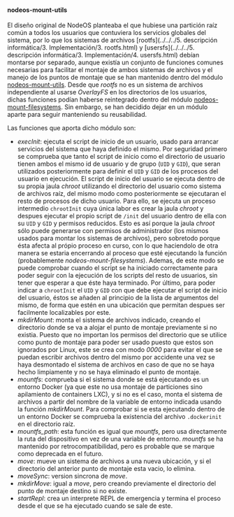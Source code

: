 #### nodeos-mount-utils

El diseño original de NodeOS planteaba el que hubiese una partición raíz común a
todos los usuarios que contuviera los servicios globales del sistema, por lo que
los sistemas de archivos
[rootfs](../../../5. descripción informática/3. Implementación/3. rootfs.html) y
[usersfs](../../../5. descripción informática/3. Implementación/4. usersfs.html)
debían montarse por separado, aunque existía un conjunto de funciones comunes
necesarias para facilitar el montaje de ambos sistemas de archivos y el manejo
de los puntos de montaje que se han mantenido dentro del módulo
[nodeos-mount-utils](https://github.com/NodeOS/nodeos-mount-utils). Desde que
*rootfs* no es un sistema de archivos independiente al usarse *OverlayFS* en los
directorios de los usuarios, dichas funciones podían haberse reintegrado dentro
del módulo
[nodeos-mount-filesystems](nodeos-mount-filesystems.html). Sin embargo, se han
decidido dejar en un módulo aparte para seguir manteniendo su reusabilidad.

Las funciones que aporta dicho módulo son:

* *execInit*: ejecuta el script de inicio de un usuario, usado para arrancar
  servicios del sistema que haya definido el mismo. Por seguridad primero se
  comprueba que tanto el script de inicio como el directorio de usuario tienen
  ambos el mismo id de usuario y de grupo (`UID` y `GID`), que seran utilizados
  posteriormente para definir el `UID` y `GID` de los procesos del usuario en
  ejecución. El script de inicio del usuario se ejecuta dentro de su propia
  jaula *chroot* utilizando el directorio del usuario como sistema de archivos
  raíz, del mismo modo como posteriormente se ejecutaran el resto de procesos de
  dicho usuario. Para ello, se ejecuta un proceso intermedio `chrootInit` cuya
  única labor es crear la jaula *chroot* y despues ejecutar el propio script de
  `/init` del usuario dentro de ella con su `UID` y `GID` y permisos reducidos.
  Esto es así porque la jaula *chroot* sólo puede generarse con permisos de
  administrador (los mismos usados para montar los sistemas de archivos), pero
  sobretodo porque ésta afecta al própio proceso en curso, con lo que haciendolo
  de otra manera se estaria encerrando al proceso que esté ejecutando la función
  (probablemente *nodeos-mount-filesystems*).
  Ademas, de este modo se puede comprobar cuando el script se ha iniciado
  correctamente para poder seguir con la ejecución de los scripts del resto de
  usuarios, sin tener que esperar a que éste haya terminado. Por último, para
  poder indicar a `chrootInit` el `UID` y `GID` con que debe ejecutar el script
  de inicio del usuario, éstos se añaden al principio de la lista de argumentos
  del mismo, de forma que estén en una ubicación que permitan despues ser
  facilmente localizables por este.
* *mkdirMount*: monta el sistema de archivos indicado, creando el directorio
  donde se va a alojar el punto de montaje previamente si no existia. Puesto que
  no importan los permisos del directorio que se utilice como punto de montaje
  para poder ser usado puesto que estos son ignorados por Linux, este se crea
  con modo *0000* para evitar el que se puedan escribir archivos dentro del
  mismo por accidente una vez se haya desmontado el sistema de archivos en caso
  de que no se haya hecho limpiamente y no se haya eliminado el punto de montaje.
* *mountfs*: comprueba si el sistema donde se está ejecutando es un entorno
  Docker (ya que este no usa montaje de particiones sino apilamiento de
  containers LXC), y si no es el caso, monta el sistema de archivos a partir del
  nombre de la variable de entorno indicada usando la función *mkdirMount*. Para
  comprobar si se esta ejecutando dentro de un entorno Docker se comprueba la
  existencia del archivo `.dockerinit` en el directorio raíz.
* *mountfs_path*: esta función es igual que *mountfs*, pero usa directamente la
  ruta del dispositivo en vez de una variable de entorno. *mountfs* se ha
  mantenido por retrocompatibilidad, pero es probable que se marque como
  deprecada en el futuro.
* *move*: mueve un sistema de archivos a una nueva ubicación, y si el directorio
  del anterior punto de montaje esta vacio, lo elimina.
* *moveSync*: version sincrona de *move*.
* *mkdirMove*: igual a *move*, pero creando previamente el directorio del punto
  de montaje destino si no existe.
* *startRepl*: crea un interprete REPL de emergencia y termina el proceso desde
  el que se ha ejecutado cuando se sale de este.
